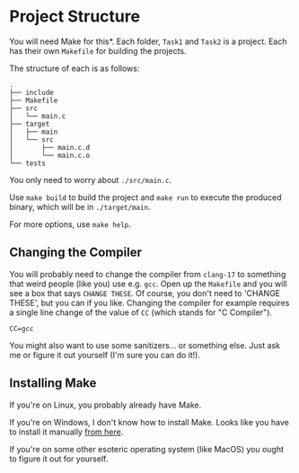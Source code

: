 # Project Structure

You will need Make for this*. Each folder, `Task1` and `Task2` is a 
project. Each has their own `Makefile` for building the projects.

The structure of each is as follows:

```plaintext
.
├── include
├── Makefile
├── src
│   └── main.c
├── target
│   ├── main
│   └── src
│       ├── main.c.d
│       └── main.c.o
└── tests
```

You only need to worry about `./src/main.c`.

Use `make build` to build the project and `make run` to execute the 
produced binary, which will be in `./target/main`.

For more options, use `make help`.

## Changing the Compiler 

You will probably need to change the compiler from `clang-17` to 
something that weird people (like you) use e.g. `gcc`. Open up the 
`Makefile` and you will see a box that says `CHANGE THESE`. Of course,
you don't need to 'CHANGE THESE', but you can if you like. Changing the
compiler for example requires a single line change of the value of `CC`
(which stands for "C Compiler").

```make
CC=gcc
```

You might also want to use some sanitizers... or something else. Just 
ask me or figure it out yourself (I'm sure you can do it!).

## Installing Make

If you're on Linux, you probably already have Make.

If you're on Windows, I don't know how to install Make. Looks like you 
have to install it manually [from here](https://gnuwin32.sourceforge.net/packages/make.htm).

If you're on some other esoteric operating system (like MacOS) you ought
to figure it out for yourself.
